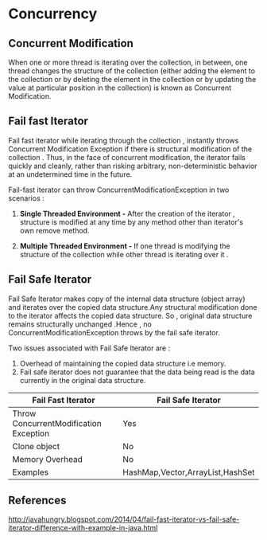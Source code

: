 # Concurrency

## Concurrent Modification

When one or more thread is iterating over the collection, in between, one thread changes the structure of the collection (either adding the element to the collection or by deleting the element in the collection or by updating the value at particular position in the collection) is known as Concurrent Modification.

## Fail fast Iterator

Fail fast iterator while iterating through the collection , instantly throws Concurrent Modification Exception if there is structural modification of the collection . Thus, in the face of concurrent modification, the iterator fails quickly and cleanly, rather than risking arbitrary, non-deterministic behavior at an undetermined time in the future.

Fail-fast iterator can throw ConcurrentModificationException in two scenarios :

1. **Single Threaded Environment -** After the creation of the iterator , structure is modified at any time by any method other than iterator's own remove method.

2. **Multiple Threaded Environment -** If one thread is modifying the structure of the collection while other thread is iterating over it .

## Fail Safe Iterator

Fail Safe Iterator makes copy of the internal data structure (object array) and iterates over the copied data structure.Any structural modification done to the iterator affects the copied data structure. So , original data structure remains structurally unchanged .Hence , no ConcurrentModificationException throws by the fail safe iterator.

Two issues associated with Fail Safe Iterator are :

1. Overhead of maintaining the copied data structure i.e memory.
2. Fail safe iterator does not guarantee that the data being read is the data currently in the original data structure.

| **Fail Fast Iterator** | **Fail Safe Iterator** |
|---|---|
| Throw ConcurrentModification Exception | Yes | No |
| Clone object | No | Yes |
| Memory Overhead | No | Yes |
| Examples | HashMap,Vector,ArrayList,HashSet | CopyOnWriteArrayList, ConcurrentHashMap |

## References

<http://javahungry.blogspot.com/2014/04/fail-fast-iterator-vs-fail-safe-iterator-difference-with-example-in-java.html>
